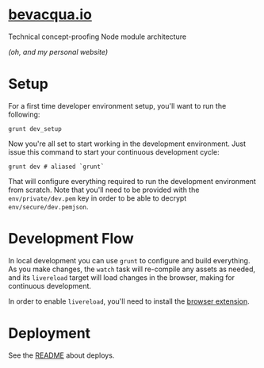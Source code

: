 # [**bevacqua.io**](http://bevacqua.io)

Technical concept-proofing Node module architecture

_(oh, and my personal website)_

# Setup

For a first time developer environment setup, you'll want to run the following:

```shell
grunt dev_setup
```

Now you're all set to start working in the development environment. Just issue this command to start your continuous development cycle:

```shell
grunt dev # aliased `grunt`
```

That will configure everything required to run the development environment from scratch. Note that you'll need to be provided with the `env/private/dev.pem` key in order to be able to decrypt `env/secure/dev.pemjson`.

# Development Flow

In local development you can use `grunt` to configure and build everything. As you make changes, the `watch` task will re-compile any assets as needed, and its `livereload` target will load changes in the browser, making for continuous development.

In order to enable `livereload`, you'll need to install the [browser extension](http://feedback.livereload.com/knowledgebase/articles/86242).

# Deployment

See the [README](https://github.com/bevacqua/io/tree/master/deploy/README.markdown) about deploys.
